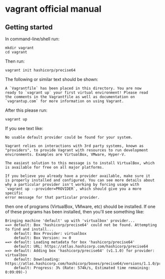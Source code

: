 # vagrant official manual #

## Getting started ##
In command-line/shell run:

    mkdir vagrant
    cd vagrant

Then run:

    vagrant init hashicorp/precise64

The following or similar text should be shown:

    A `Vagrantfile` has been placed in this directory. You are now
    ready to `vagrant up` your first virtual environment! Please read
    the comments in the Vagrantfile as well as documentation on
    `vagrantup.com` for more information on using Vagrant.

After this please run:

    vagrant up

If you see text like:

    No usable default provider could be found for your system.

    Vagrant relies on interactions with 3rd party systems, known as
    "providers", to provide Vagrant with resources to run development
    environments. Examples are VirtualBox, VMware, Hyper-V.

    The easiest solution to this message is to install VirtualBox, which
    is available for free on all major platforms.

    If you believe you already have a provider available, make sure it
    is properly installed and configured. You can see more details about
    why a particular provider isn't working by forcing usage with
    `vagrant up --provider=PROVIDER`, which should give you a more specific
    error message for that particular provider.

then one of programs (VirtualBox, VMware, etc) should be installed.
If one of these programs has been installed, then you'll see something like:

    Bringing machine 'default' up with 'virtualbox' provider...
    ==> default: Box 'hashicorp/precise64' could not be found. Attempting to find and install...
        default: Box Provider: virtualbox
        default: Box Version: >= 0
    ==> default: Loading metadata for box 'hashicorp/precise64'
        default: URL: https://atlas.hashicorp.com/hashicorp/precise64
    ==> default: Adding box 'hashicorp/precise64' (v1.1.0) for provider: virtualbox
        default: Downloading: https://atlas.hashicorp.com/hashicorp/boxes/precise64/versions/1.1.0/providers/virtualbox.box
        default: Progress: 3% (Rate: 574k/s, Estimated time remaining: 0:09:09)-)
